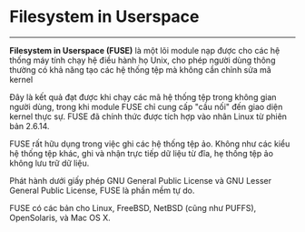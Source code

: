 # Filesystem in Userspace

---

__Filesystem in Userspace (FUSE)__ là một lõi module nạp được cho các hệ thống máy tính chạy hệ điều hành họ Unix, cho phép người dùng thông thường có khả năng tạo các hệ thống tệp mà không cần chỉnh sửa mã kernel

Đây là kết quả đạt được khi chạy các mã hệ thống tệp trong không gian người dùng, trong khi module FUSE chỉ cung cấp "cầu nối" đến giao diện kernel thực sự. FUSE đã chính thức được tích hợp vào nhân Linux từ phiên bản 2.6.14.

FUSE rất hữu dụng trong việc ghi các hệ thống tệp ảo. Không như các kiểu hệ thống tệp khác, ghi và nhận trực tiếp dữ liệu từ đĩa, hẹ thống tệp ảo không lưu trữ dữ liệu.

Phát hành dưới giấy phép GNU General Public License và GNU Lesser General Public License, FUSE là phần mềm tự do.

FUSE có các bản cho Linux, FreeBSD, NetBSD (cũng như PUFFS), OpenSolaris, và Mac OS X.
